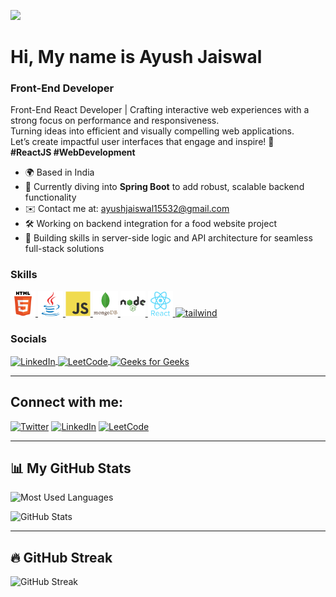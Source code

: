 <img src="https://media.giphy.com/media/hvRJCLFzcasrR4ia7z/giphy.gif" width="30px"/> <h1>Hi, My name is Ayush Jaiswal</h1>
<h3 align="left">Front-End Developer</h3>





<p align="left">
  Front-End React Developer | Crafting interactive web experiences with a strong focus on performance and responsiveness.<br>
  Turning ideas into efficient and visually compelling web applications.<br>
  Let’s create impactful user interfaces that engage and inspire! 🚀 <br>
  <strong>#ReactJS #WebDevelopment</strong>
</p>

- 🌍 Based in India  
- 🌱 Currently diving into <strong>Spring Boot</strong> to add robust, scalable backend functionality  
- ✉️ Contact me at: [ayushjaiswal15532@gmail.com](mailto:ayushjaiswal15532@gmail.com)  
- 🛠 Working on backend integration for a food website project  
- 🚀 Building skills in server-side logic and API architecture for seamless full-stack solutions  

<h3 align="left">Skills</h3>
<p align="left">  
  <a href="https://www.w3.org/html/" target="_blank" rel="noreferrer">
    <img src="https://raw.githubusercontent.com/devicons/devicon/master/icons/html5/html5-original-wordmark.svg" alt="html5" width="40" height="40"/>
  </a> 
  <a href="https://www.java.com" target="_blank" rel="noreferrer">
    <img src="https://raw.githubusercontent.com/devicons/devicon/master/icons/java/java-original.svg" alt="java" width="40" height="40"/>
  </a> 
  <a href="https://developer.mozilla.org/en-US/docs/Web/JavaScript" target="_blank" rel="noreferrer">
    <img src="https://raw.githubusercontent.com/devicons/devicon/master/icons/javascript/javascript-original.svg" alt="javascript" width="40" height="40"/>
  </a> 
  <a href="https://www.mongodb.com/" target="_blank" rel="noreferrer">
    <img src="https://raw.githubusercontent.com/devicons/devicon/master/icons/mongodb/mongodb-original-wordmark.svg" alt="mongodb" width="40" height="40"/>
  </a> 
  <a href="https://nodejs.org" target="_blank" rel="noreferrer">
    <img src="https://raw.githubusercontent.com/devicons/devicon/master/icons/nodejs/nodejs-original-wordmark.svg" alt="nodejs" width="40" height="40"/>
  </a> 
  <a href="https://reactjs.org/" target="_blank" rel="noreferrer">
    <img src="https://raw.githubusercontent.com/devicons/devicon/master/icons/react/react-original-wordmark.svg" alt="react" width="40" height="40"/>
  </a> 
  <a href="https://tailwindcss.com/" target="_blank" rel="noreferrer">
    <img src="https://www.vectorlogo.zone/logos/tailwindcss/tailwindcss-icon.svg" alt="tailwind" width="40" height="40"/>
  </a>
</p>

<h3 align="left">Socials</h3>
<p align="left">
  <a href="https://www.linkedin.com/in/ayush-jaiswal155/" target="_blank" rel="noreferrer">
    <img align="center" src="https://raw.githubusercontent.com/rahuldkjain/github-profile-readme-generator/master/src/images/icons/Social/linked-in-alt.svg" alt="LinkedIn" height="30" width="40"/>
  </a>
  <a href="https://leetcode.com/u/ayushjaiswal15532/" target="_blank" rel="noreferrer">
    <img align="center" src="https://raw.githubusercontent.com/rahuldkjain/github-profile-readme-generator/master/src/images/icons/Social/leet-code.svg" alt="LeetCode" height="30" width="40"/>
  </a>
  <a href="https://www.geeksforgeeks.org/user/ayushjaisuvor/" target="_blank" rel="noreferrer">
    <img align="center" src="https://raw.githubusercontent.com/rahuldkjain/github-profile-readme-generator/master/src/images/icons/Social/geeks-for-geeks.svg" alt="Geeks for Geeks" height="30" width="40"/>
  </a>
</p>


---

## Connect with me:

[![Twitter](https://img.shields.io/badge/Twitter-1DA1F2?style=for-the-badge&logo=twitter&logoColor=white)](https://twitter.com/yourusername)
[![LinkedIn](https://img.shields.io/badge/LinkedIn-0A66C2?style=for-the-badge&logo=linkedin&logoColor=white)](https://www.linkedin.com/in/ayush-jaiswal155/)
[![LeetCode](https://img.shields.io/badge/LeetCode-FFA116?style=for-the-badge&logo=leetcode&logoColor=black)](https://leetcode.com/u/ayushjaiswal15532/)

---

## 📊 My GitHub Stats

<!-- GitHub stats cards - you can customize these from https://github.com/anuraghazra/github-readme-stats -->

![Most Used Languages](https://github-readme-stats.vercel.app/api/top-langs/?username=ayushjaiswal3&layout=compact&theme=dark)

![GitHub Stats](https://github-readme-stats.vercel.app/api?username=ayushjaiswal3&show_icons=true&theme=dark)

---

## 🔥 GitHub Streak

![GitHub Streak](https://github-readme-streak-stats.herokuapp.com/?user=ayushjaiswal3&theme=dark)

